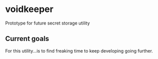 # voidkeeper

Prototype for future secret storage utility

## Current goals
For this utility...is to find freaking time to keep developing going further.


